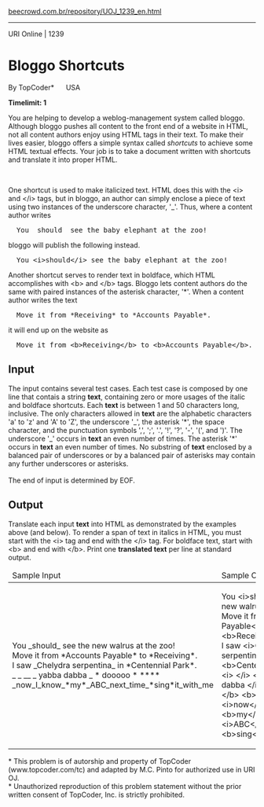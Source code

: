 <p><a href="https://www.beecrowd.com.br/repository/UOJ_1239_en.html">beecrowd.com.br/repository/UOJ_1239_en.html</a></p><hr>
    <div>
      <span>URI Online | 1239</span>
      <h1>Bloggo Shortcuts </h1>
      <div><p>
         By TopCoder* <img alt="" src="https://resources.beecrowd.com.br/gallery/images/flags/us.gif" style="width: 16px; height: 11px;"> USA</p>
      </div>
      <strong>Timelimit: 1</strong>
    </div>
    <div>
    <div>
      <p>
       You are helping to develop a weblog-management system called bloggo. Although bloggo pushes all content to the front end of a website in HTML, not all content authors enjoy using HTML tags in their text. To make their lives easier, bloggo offers a simple syntax called <i>shortcuts</i> to achieve some HTML textual effects. Your job is to take a document written with shortcuts and translate it into proper HTML.</p>
      <br>
      <p>
       One shortcut is used to make italicized text. HTML does this with the &lt;i&gt; and &lt;/i&gt; tags, but in bloggo, an author can simply enclose a piece of text using two instances of the underscore character, '_'. Thus, where a content author writes</p>
      <pre>  You _should_ see the baby elephant at the zoo!</pre>
      <p>
       bloggo will publish the following instead.</p>
      <pre>  You &lt;i&gt;should&lt;/i&gt; see the baby elephant at the zoo!</pre>
      <p>
       Another shortcut serves to render text in boldface, which HTML accomplishes with &lt;b&gt; and &lt;/b&gt; tags. Bloggo lets content authors do the same with paired instances of the asterisk character, '*'. When a content author writes the text</p>
      <pre>  Move it from *Receiving* to *Accounts Payable*.</pre>
      <p>
       it will end up on the website as</p>
      <pre>  Move it from &lt;b&gt;Receiving&lt;/b&gt; to &lt;b&gt;Accounts Payable&lt;/b&gt;.</pre>
    </div>
    <h2>Input</h2>
    <div>
      <p>
      The input contains several test cases. Each test case is composed by one line that contais a string <b>text</b>, containing zero or more usages of the italic and boldface shortcuts. Each <b>text</b> is between 1 and 50 characters long, inclusive. The only characters allowed in <b>text</b> are the alphabetic characters 'a' to 'z' and 'A' to 'Z', the underscore '_', the asterisk '*', the space character, and the punctuation symbols ',', ';', '.', '!', '?', '-', '(', and ')'. The underscore '_' occurs in <b>text</b> an even number of times. The asterisk '*' occurs in <b>text</b> an even number of times. No substring of <b>text</b> enclosed by a balanced pair of underscores or by a balanced pair of asterisks may contain any further underscores or asterisks. <br>
      <br> The end of input is determined by EOF.</p>
    </div>
    <h2>Output</h2>
    <div>
      <p>
       Translate each input <b>text</b> into HTML as demonstrated by the examples above (and below). To render a span of text in italics in HTML, you must start with the &lt;i&gt; tag and end with the &lt;/i&gt; tag. For boldface text, start with &lt;b&gt; and end with &lt;/b&gt;. Print one <b>translated text</b> per line at standard output.</p>
    </div>
    <div></div>
    <table>
      <thead>
        <tr>
          <td>Sample Input</td>
          <td>Sample Output</td>
        </tr>
      </thead>
      <tbody>
        <tr>
          <td>
            <p>You _should_ see the new walrus at the zoo!<br>
             Move it from *Accounts Payable* to *Receiving*.<br>
             I saw _Chelydra serpentina_ in *Centennial Park*.<br>
             _ _ __ _ yabba dabba _ * dooooo * ****<br>
             _now_I_know_*my*_ABC_next_time_*sing*it_with_me</p>
          </td>
          <td>
            <p>You &lt;i&gt;should&lt;/i&gt; see the new walrus at the zoo!<br>
             Move it from &lt;b&gt;Accounts Payable&lt;/b&gt; to &lt;b&gt;Receiving&lt;/b&gt;.<br>
             I saw &lt;i&gt;Chelydra serpentina&lt;/i&gt; in &lt;b&gt;Centennial Park&lt;/b&gt;.<br>
             &lt;i&gt; &lt;/i&gt; &lt;i&gt;&lt;/i&gt; &lt;i&gt; yabba dabba &lt;/i&gt; &lt;b&gt; dooooo &lt;/b&gt; &lt;b&gt;&lt;/b&gt;&lt;b&gt;&lt;/b&gt;<br>
             &lt;i&gt;now&lt;/i&gt;I&lt;i&gt;know&lt;/i&gt;&lt;b&gt;my&lt;/b&gt;&lt;i&gt;ABC&lt;/i&gt;next&lt;i&gt;time&lt;/i&gt;&lt;b&gt;sing&lt;/b&gt;it&lt;i&gt;with&lt;/i&gt;me</p>
          </td>
        </tr>
      </tbody>
    </table>
    <p>
  </p><p>
   * This problem is of autorship and property of TopCoder (www.topcoder.com/tc) and adapted by M.C. Pinto for authorized use in URI OJ.<br>
  * Unauthorized reproduction of this problem statement without the prior written consent of TopCoder, Inc. is strictly prohibited.</p>
</div>